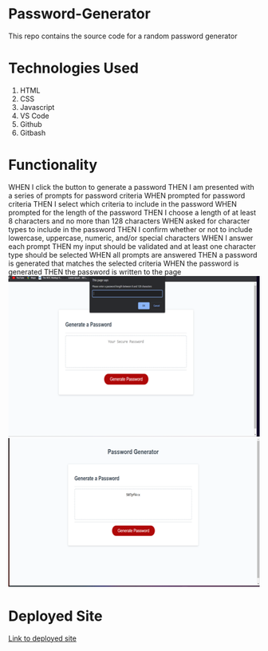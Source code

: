 # Password-Generator
This repo contains the source code for a random password generator

# Technologies Used
1. HTML
1. CSS
1. Javascript
1. VS Code
1. Github
1. Gitbash

# Functionality 
WHEN I click the button to generate a password
THEN I am presented with a series of prompts for password criteria
WHEN prompted for password criteria
THEN I select which criteria to include in the password
WHEN prompted for the length of the password
THEN I choose a length of at least 8 characters and no more than 128 characters
WHEN asked for character types to include in the password
THEN I confirm whether or not to include lowercase, uppercase, numeric, and/or special characters
WHEN I answer each prompt
THEN my input should be validated and at least one character type should be selected
WHEN all prompts are answered
THEN a password is generated that matches the selected criteria
WHEN the password is generated
THEN the password is written to the page
![Screenshot of site](https://github.com/Bryant0415/Password-Generator/blob/main/friendly-parakeet/Develop/Images/Picture1.png)
![Screenshot of site](https://github.com/Bryant0415/Password-Generator/blob/main/friendly-parakeet/Develop/Images/Picture2.png)

# Deployed Site
[Link to deployed site](https://bryant0415.github.io/Password-Generator/)
